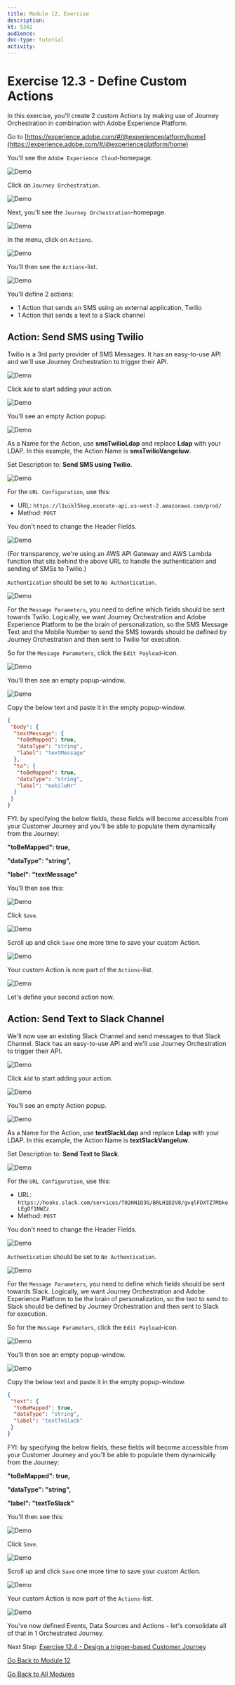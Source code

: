 ```yaml
---
title: Module 12, Exercise
description: 
kt: 5342
audience: 
doc-type: tutorial
activity: 
---
```


# Exercise 12.3 - Define Custom Actions

In this exercise, you'll create 2 custom Actions by making use of Journey Orchestration in combination with Adobe Experience Platform.

Go to [https://experience.adobe.com/#/@experienceplatform/home](https://experience.adobe.com/#/@experienceplatform/home)

You'll see the ``Adobe Experience Cloud``-homepage.

![Demo](./images/aec.png)

Click on ``Journey Orchestration``.

![Demo](./images/aecjo.png)

Next, you'll see the ``Journey Orchestration``-homepage.

![Demo](./images/aecjoh.png)

In the menu, click on ``Actions``.

![Demo](./images/menuactions.png)

You'll then see the ``Actions``-list.

![Demo](./images/acthome.png)

You'll define 2 actions:

* 1 Action that sends an SMS using an external application, Twilio
* 1 Action that sends a text to a Slack channel

## Action: Send SMS using Twilio

Twilio is a 3rd party provider of SMS Messages. It has an easy-to-use API and we'll use Journey Orchestration to trigger their API.

![Demo](./images/twilio.png)

Click ``Add`` to start adding your action.

![Demo](./images/add.png)

You'll see an empty Action popup.

![Demo](./images/emptyact.png)

As a Name for the Action, use **smsTwilioLdap** and replace **Ldap** with your LDAP. In this example, the Action Name is **smsTwilioVangeluw**.

Set Description to: **Send SMS using Twilio**.

![Demo](./images/twilioname.png)

For the ``URL Configuration``, use this:

* URL: ``https://l1uikl5kog.execute-api.us-west-2.amazonaws.com/prod/``
* Method: ``POST``

You don't need to change the Header Fields.

![Demo](./images/twiliourl.png)

(For transparency, we're using an AWS API Gateway and AWS Lambda function that sits behind the above URL to handle the authentication and sending of SMSs to Twilio.)

``Authentication`` should be set to ``No Authentication``.

![Demo](./images/twilioauth.png)

For the ``Message Parameters``, you need to define which fields should be sent towards Twilio. Logically, we want Journey Orchestration and Adobe Experience Platform to be the brain of personalization, so the SMS Message Text and the Mobile Number to send the SMS towards should be defined by Journey Orchestration and then sent to Twilio for execution.

So for the ``Message Parameters``, click the ``Edit Payload``-icon.

![Demo](./images/twiliomsgp.png)

You'll then see an empty popup-window.

![Demo](./images/twiliomsgpopup.png)

Copy the below text and paste it in the empty popup-window.

```json
{
 "body": {
  "textMessage": {
   "toBeMapped": true,
   "dataType": "string",
   "label": "textMessage"
  },
  "to": {
   "toBeMapped": true,
   "dataType": "string",
   "label": "mobileNr"
  }
 }
}
```

FYI: by specifying the below fields, these fields will become accessible from your Customer Journey and you'll be able to populate them dynamically from the Journey:

**"toBeMapped": true,**

**"dataType": "string",**

**"label": "textMessage"**

You'll then see this:

![Demo](./images/twiliomsgpopup1.png)

Click ``Save``.

![Demo](./images/twiliomsgpopup2.png)

Scroll up and click ``Save`` one more time to save your custom Action.

![Demo](./images/twiliomsgpopup3.png)

Your custom Action is now part of the ``Actions``-list.

![Demo](./images/twiliodone.png)

Let's define your second action now.

## Action: Send Text to Slack Channel

We'll now use an existing Slack Channel and send messages to that Slack Channel. Slack has an easy-to-use API and we'll use Journey Orchestration to trigger their API.

![Demo](./images/slack.png)

Click ``Add`` to start adding your action.

![Demo](./images/add.png)

You'll see an empty Action popup.

![Demo](./images/emptyact.png)

As a Name for the Action, use **textSlackLdap** and replace **Ldap** with your LDAP. In this example, the Action Name is **textSlackVangeluw**.

Set Description to: **Send Text to Slack**.

![Demo](./images/slackname.png)

For the ``URL Configuration``, use this:

* URL: ``https://hooks.slack.com/services/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``
* Method: ``POST``

You don't need to change the Header Fields.

![Demo](./images/slackurl.png)

``Authentication`` should be set to ``No Authentication``.

![Demo](./images/slackauth.png)

For the ``Message Parameters``, you need to define which fields should be sent towards Slack. Logically, we want Journey Orchestration and Adobe Experience Platform to be the brain of personalization, so the text to send to Slack should be defined by Journey Orchestration and then sent to Slack for execution.

So for the ``Message Parameters``, click the ``Edit Payload``-icon.

![Demo](./images/slackmsgp.png)

You'll then see an empty popup-window.

![Demo](./images/slackmsgpopup.png)

Copy the below text and paste it in the empty popup-window.

```json
{
 "text": {
  "toBeMapped": true,
  "dataType": "string",
  "label": "textToSlack"
 }
}
```

FYI: by specifying the below fields, these fields will become accessible from your Customer Journey and you'll be able to populate them dynamically from the Journey:

**"toBeMapped": true,**

**"dataType": "string",**

**"label": "textToSlack"**

You'll then see this:

![Demo](./images/slackmsgpopup1.png)

Click ``Save``.

![Demo](./images/twiliomsgpopup2.png)

Scroll up and click ``Save`` one more time to save your custom Action.

![Demo](./images/slackmsgpopup3.png)

Your custom Action is now part of the ``Actions``-list.

![Demo](./images/slackdone.png)

You've now defined Events, Data Sources and Actions - let's consolidate all of that in 1 Orchestrated Journey.

Next Step: [Exercise 12.4 - Design a trigger-based Customer Journey](./ex4.md)

[Go Back to Module 12](./README.md)

[Go Back to All Modules](../../README.md)
